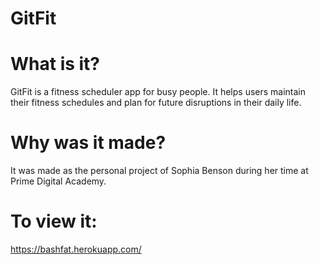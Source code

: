 # GitFit

# What is it?

GitFit is a fitness scheduler app for busy people. It helps users maintain their fitness schedules and plan for future disruptions in their daily life.


# Why was it made?

It was made as the personal project of Sophia Benson during her time at Prime Digital Academy. 


# To view it:

https://bashfat.herokuapp.com/

